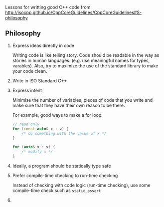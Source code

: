 Lessons for writting good C++ code from: http://isocpp.github.io/CppCoreGuidelines/CppCoreGuidelines#S-philosophy

## Philosophy
1. Express ideas directly in code

    Writing code is like telling story. Code should be readable in the way as stories in human languages. (e.g. use meaningful names for types, varables).
    Also, try to maximize the use of the standard library to make your code clean.

2. Write in ISO Standard C++
3. Express intent
    
    Minimise the number of variables, pieces of code that you write and make sure that they have their own reason to be there.
    
    For example, good ways to make a for loop:

    ```cpp
    // read only
    for (const auto& x : v) { 
        /* do something with the value of x */ 
    }

    for (auto& x : v) { 
        /* modify x */ 
    }
    ```
4. Ideally, a program should be statically type safe
5. Prefer compile-time checking to run-time checking

    Instead of checking with code logic (run-time checking), use some compile-time check such as `static_assert`
6. 